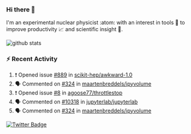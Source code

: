 ### Hi there 👋 

I'm an experimental nuclear physicist :atom: with an interest in tools :wrench: to improve productivity :chart_with_upwards_trend: and scientific insight :telescope:.

![github stats](https://github-readme-stats.vercel.app/api?username=agoose77&show_icons=true&hide_rank=true&hide_title=true&bg_color=30,e76445,904e95&text_color=efe3ec&icon_color=efe3ec)
<!--
**agoose77/agoose77** is a ✨ _special_ ✨ repository because its `README.md` (this file) appears on your GitHub profile.

Here are some ideas to get you started:

- 🔭 I’m currently working on ...
- 🌱 I’m currently learning ...
- 👯 I’m looking to collaborate on ...
- 🤔 I’m looking for help with ...
- 💬 Ask me about ...
- 📫 How to reach me: ...
- 😄 Pronouns: ...
- ⚡ Fun fact: ...
-->

### :zap: Recent Activity
<!--START_SECTION:activity-->
1. ❗️ Opened issue [#889](https://github.com/scikit-hep/awkward-1.0/issues/889) in [scikit-hep/awkward-1.0](https://github.com/scikit-hep/awkward-1.0)
2. 🗣 Commented on [#324](https://github.com/maartenbreddels/ipyvolume/issues/324) in [maartenbreddels/ipyvolume](https://github.com/maartenbreddels/ipyvolume)
3. ❗️ Opened issue [#8](https://github.com/agoose77/throttlestop/issues/8) in [agoose77/throttlestop](https://github.com/agoose77/throttlestop)
4. 🗣 Commented on [#10318](https://github.com/jupyterlab/jupyterlab/issues/10318) in [jupyterlab/jupyterlab](https://github.com/jupyterlab/jupyterlab)
5. 🗣 Commented on [#324](https://github.com/maartenbreddels/ipyvolume/issues/324) in [maartenbreddels/ipyvolume](https://github.com/maartenbreddels/ipyvolume)
<!--END_SECTION:activity-->


[![Twitter Badge](https://img.shields.io/twitter/follow/agoose77?style=flat-square&logo=Twitter&logoColor=white&color=cornflowerblue)](https://twitter.com/agoose77)
